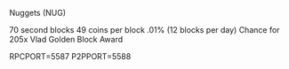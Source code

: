 Nuggets (NUG)

70 second blocks
49 coins per block
.01% (12 blocks per day) Chance for 205x Vlad Golden Block Award

RPCPORT=5587
P2PPORT=5588